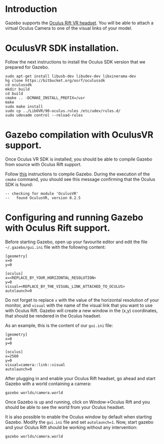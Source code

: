# Introduction

Gazebo supports the [Oculus Rift VR headset](http://www.oculusvr.com/). You
will be able to attach a virtual Oculus Camera to one of the visual links of
your model.

# OculusVR SDK installation.

Follow the next instructions to install the Oculus SDK version that we prepared for Gazebo.

~~~
sudo apt-get install libusb-dev libudev-dev libxinerama-dev
hg clone https://bitbucket.org/osrf/oculussdk
cd oculussdk
mkdir build
cd build
cmake .. -DCMAKE_INSTALL_PREFIX=/usr
make
sudo make install
sudo cp ../LibOVR/90-oculus.rules /etc/udev/rules.d/
sudo udevadm control --reload-rules
~~~

# Gazebo compilation with OculusVR support.

Once Oculus VR SDK is installed, you should be able to compile Gazebo from source with Oculus Rift support.

Follow [this](http://gazebosim.org/tutorials/?cat=installation) instructions to compile Gazebo. During the execution of the `cmake` command, you should see this message confirming that the Oculus SDK is found:

~~~
-- checking for module 'OculusVR'
--   found OculusVR, version 0.2.5
~~~

# Configuring and running Gazebo with Oculus Rift support.

Before starting Gazebo, open up your favourite editor and edit the file `~/.gazebo/gui.ini` file with the following content:

~~~
[geometry]
x=0
y=0

[oculus]
x=<REPLACE_BY_YOUR_HORIZONTAL_RESOLUTION>
y=0
visual=<REPLACE_BY_THE_VISUAL_LINK_ATTACHED_TO_OCULUS>
autolaunch=0
~~~

Do not forget to replace `x` with the value of the horizontal resolution of your monitor, and `visual` with the name of the visual link that you want to use with Oculus Rift. Gazebo will create a new window in the (x,y) coordinates, that should be rendered in the Oculus headset.

As an example, this is the content of our `gui.ini` file:

~~~
[geometry]
x=0
y=0

[oculus]
x=2560
y=0
visual=camera::link::visual
autolaunch=0
~~~

After plugging in and enable your Oculus Rift headset, go ahead and start Gazebo with a world containing a camera:

~~~
gazebo worlds/camera.world
~~~

Once Gazebo is up and running, click on Window->Oculus Rift and you should be able to see the world from your Oculus headset.

It is also possible to enable the Oculus window by default when starting Gazebo. Modify the `gui.ini` file and set `autolaunch=1`. Now, start gazebo and your Oculus Rift should be working without any intervention:

~~~
gazebo worlds/camera.world
~~~
